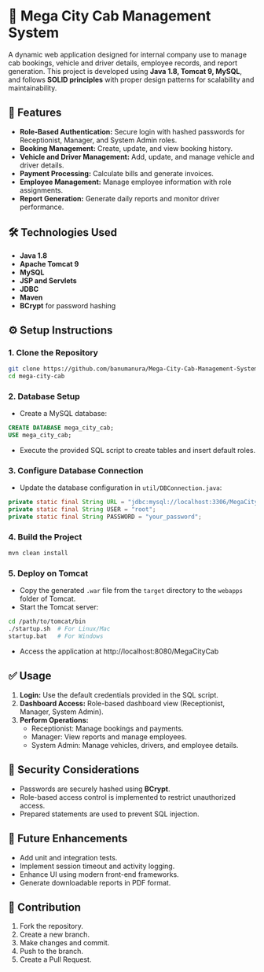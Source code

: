 # 🚕 Mega City Cab Management System

A dynamic web application designed for internal company use to manage cab bookings, vehicle and driver details, employee records, and report generation. This project is developed using **Java 1.8, Tomcat 9, MySQL**, and follows **SOLID principles** with proper design patterns for scalability and maintainability.

## 🚀 Features

- **Role-Based Authentication:** Secure login with hashed passwords for Receptionist, Manager, and System Admin roles.
- **Booking Management:** Create, update, and view booking history.
- **Vehicle and Driver Management:** Add, update, and manage vehicle and driver details.
- **Payment Processing:** Calculate bills and generate invoices.
- **Employee Management:** Manage employee information with role assignments.
- **Report Generation:** Generate daily reports and monitor driver performance.

## 🛠️ Technologies Used

- **Java 1.8**
- **Apache Tomcat 9**
- **MySQL**
- **JSP and Servlets**
- **JDBC**
- **Maven**
- **BCrypt** for password hashing

## ⚙️ Setup Instructions

### 1. Clone the Repository
```bash
git clone https://github.com/banumanura/Mega-City-Cab-Management-System.git
cd mega-city-cab
```

### 2. Database Setup
- Create a MySQL database:
```sql
CREATE DATABASE mega_city_cab;
USE mega_city_cab;
```
- Execute the provided SQL script to create tables and insert default roles.

### 3. Configure Database Connection
- Update the database configuration in `util/DBConnection.java`:
```java
private static final String URL = "jdbc:mysql://localhost:3306/MegaCityCab_DB";
private static final String USER = "root";
private static final String PASSWORD = "your_password";
```

### 4. Build the Project
```bash
mvn clean install
```

### 5. Deploy on Tomcat
- Copy the generated `.war` file from the `target` directory to the `webapps` folder of Tomcat.
- Start the Tomcat server:
```bash
cd /path/to/tomcat/bin
./startup.sh  # For Linux/Mac
startup.bat   # For Windows
```
- Access the application at http://localhost:8080/MegaCityCab

## ✅ Usage
1. **Login:** Use the default credentials provided in the SQL script.
2. **Dashboard Access:** Role-based dashboard view (Receptionist, Manager, System Admin).
3. **Perform Operations:**
   - Receptionist: Manage bookings and payments.
   - Manager: View reports and manage employees.
   - System Admin: Manage vehicles, drivers, and employee details.

## 🔐 Security Considerations
- Passwords are securely hashed using **BCrypt**.
- Role-based access control is implemented to restrict unauthorized access.
- Prepared statements are used to prevent SQL injection.

## 🚩 Future Enhancements
- Add unit and integration tests.
- Implement session timeout and activity logging.
- Enhance UI using modern front-end frameworks.
- Generate downloadable reports in PDF format.

## 🤝 Contribution
1. Fork the repository.
2. Create a new branch.
3. Make changes and commit.
4. Push to the branch.
5. Create a Pull Request.

